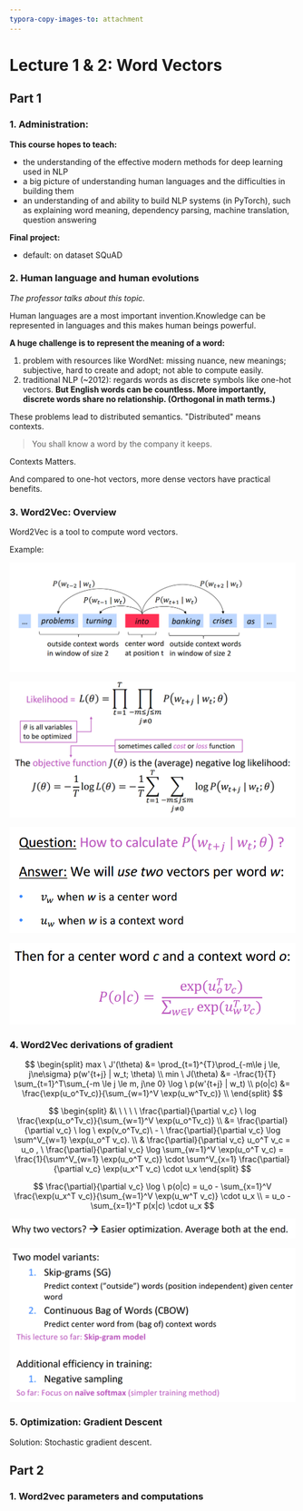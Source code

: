 ```yaml
---
typora-copy-images-to: attachment
---
```


# Lecture 1 & 2: Word Vectors

## Part 1



### 1. Administration:

**This course hopes to teach:**

- the understanding of the effective modern methods for deep learning used in NLP
- a big picture of understanding human languages and the difficulties in building them
- an understanding of and ability to build NLP systems (in PyTorch), such as explaining word meaning, dependency parsing, machine translation, question answering

**Final project:**

- default: on dataset SQuAD

### 2. Human language and human evolutions

*The professor talks about this topic.*

Human languages are a most important invention.Knowledge can be represented in languages and this makes human beings powerful.

**A huge challenge is to represent the meaning of a word:**

1. problem with resources like WordNet: missing nuance, new meanings; subjective, hard to create and adopt; not able to compute easily.
2. traditional NLP (~2012): regards words as discrete symbols like one-hot vectors. **But English words can be countless. More importantly, discrete words share no relationship. (Orthogonal in math terms.)**

These problems lead to distributed semantics. "Distributed" means contexts.

> You shall know a word by the company it keeps. 

Contexts Matters.

And compared to one-hot vectors, more dense vectors have practical benefits.

### 3. Word2Vec: Overview

Word2Vec is a tool to compute word vectors.

Example:

![1553949500126](attachment/1553949500126.png)

![1553951442633](attachment/1553951442633.png)

![1553951471044](attachment/1553951471044.png)

![1553951481337](attachment/1553951481337.png)

### 4.  Word2Vec derivations of gradient


$$
\begin{split}  max \  J'(\theta) &= \prod_{t=1}^{T}\prod_{-m\le j \le, j\ne\sigma} p(w'{t+j} | w_t; \theta)  \\ 
min \ J(\theta) &= -\frac{1}{T} \sum_{t=1}^T\sum_{-m \le j \le m, j\ne 0}  \log \ p(w'{t+j} | w_t)  \\ 
p(o|c) &=  \frac{\exp(u_o^Tv_c)}{\sum_{w=1}^V \exp(u_w^Tv_c)} \\
\end{split}
$$

$$
\begin{split}
&\ \ \ \  \ \frac{\partial}{\partial v_c} \ log \frac{\exp(u_o^Tv_c)}{\sum_{w=1}^V \exp(u_o^Tv_c)} \\
 &= \frac{\partial}{\partial v_c} \ log \ exp(v_o^Tv_c)\ - \ \frac{\partial}{\partial v_c} \log \sum^V_{w=1} \exp(u_o^T v_c).  \\ 
  & \frac{\partial}{\partial v_c} u_o^T v_c  = u_o ,  \ \frac{\partial}{\partial v_c} \log \sum_{w=1}^V \exp(u_o^T v_c) = \frac{1}{\sum^V_{w=1} \exp(u_o^T v_c)} \cdot \sum^V_{x=1} \frac{\partial}{\partial v_c} \exp(u_x^T v_c) \cdot u_x
\end{split}
$$

$$
\frac{\partial}{\partial v_c} \log \ p(o|c) = u_o - \sum_{x=1}^V \frac{\exp(u_x^T v_c)}{\sum_{w=1}^V \exp(u_w^T v_c)} \cdot u_x \\ 
 = u_o - \sum_{x=1}^T p(x|c) \cdot u_x
$$



![1553951654598](attachment/1553951654598.png)

![1553951669758](attachment/1553951669758.png)

### 5. Optimization: Gradient Descent

Solution: Stochastic gradient descent.



## Part 2

### 1. Word2vec parameters and computations



